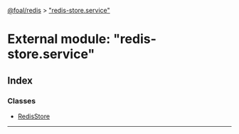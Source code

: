 [@foal/redis](../README.md) > ["redis-store.service"](../modules/_redis_store_service_.md)

# External module: "redis-store.service"

## Index

### Classes

* [RedisStore](../classes/_redis_store_service_.redisstore.md)

---

